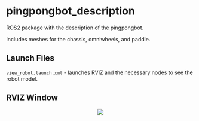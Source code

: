 # pingpongbot_description

ROS2 package with the description of the pingpongbot.

Includes meshes for the chassis, omniwheels, and paddle.

## Launch Files
`view_robot.launch.xml` - launches RVIZ and the necessary nodes to see the robot model.

## RVIZ Window
<p align="center">
  <img src="https://github.com/user-attachments/assets/29815a99-adb4-42ba-bf76-cd3609958d1a"/>
</p>
